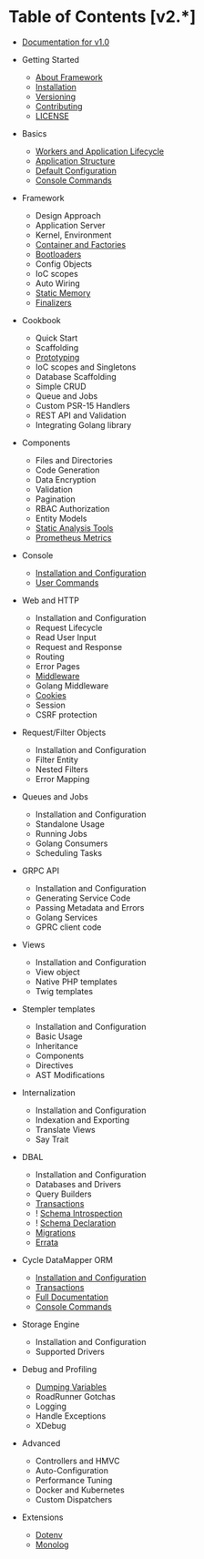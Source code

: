 # Table of Contents [v2.*]

* [Documentation for v1.0](https://github.com/spiral/docs/tree/master)

* Getting Started
    * [About Framework](about/spiral.md)
    * [Installation](about/install.md)
    * [Versioning](about/semver.md)
    * [Contributing](about/contributing.md)
    * [LICENSE](license.md)
* Basics
    * [Workers and Application Lifecycle](basic/workers.md)
    * [Application Structure](basic/structure.md)
    * [Default Configuration](basic/configuration.md)
    * [Console Commands](basic/commands.md)
* Framework
    * Design Approach
    * Application Server
    * Kernel, Environment
    * [Container and Factories](framework/container.md)
    * [Bootloaders](framework/bootloaders.md)
    * Config Objects
    * IoC scopes
    * Auto Wiring
    * [Static Memory](framework/memory.md)
    * [Finalizers](framework/finalizers.md)
* Cookbook
    * Quick Start
    * Scaffolding
    * [Prototyping](cookbook/prototype.md)
    * IoC scopes and Singletons
    * Database Scaffolding
    * Simple CRUD
    * Queue and Jobs
    * Custom PSR-15 Handlers
    * REST API and Validation
    * Integrating Golang library
* Components
    * Files and Directories
    * Code Generation
    * Data Encryption
    * Validation
    * Pagination
    * RBAC Authorization
    * Entity Models
    * [Static Analysis Tools](component/tokenizer.md)
    * [Prometheus Metrics](component/metrics.md)
* Console
    * [Installation and Configuration](console/configuration.md)
    * [User Commands](console/commands.md)
* Web and HTTP
    * Installation and Configuration
    * Request Lifecycle
    * Read User Input
    * Request and Response
    * Routing
    * Error Pages
    * [Middleware](http/middleware.md)
    * Golang Middleware
    * [Cookies](http/cookies.md)
    * Session
    * CSRF protection
* Request/Filter Objects
    * Installation and Configuration
    * Filter Entity
    * Nested Filters
    * Error Mapping
* Queues and Jobs
    * Installation and Configuration
    * Standalone Usage
    * Running Jobs
    * Golang Consumers
    * Scheduling Tasks
* GRPC API
    * Installation and Configuration
    * Generating Service Code
    * Passing Metadata and Errors
    * Golang Services
    * GPRC client code
* Views
    * Installation and Configuration
    * View object
    * Native PHP templates
    * Twig templates
* Stempler templates
    * Installation and Configuration
    * Basic Usage
    * Inheritance
    * Components
    * Directives
    * AST Modifications
* Internalization
    * Installation and Configuration
    * Indexation and Exporting
    * Translate Views
    * Say Trait
* DBAL
    * Installation and Configuration
    * Databases and Drivers
    * Query Builders
    * [Transactions](database/transactions.md)
    * ! [Schema Introspection](database/introspection.md)
    * ! [Schema Declaration](database/declaration.md)
    * [Migrations](database/migrations.md)
    * [Errata](database/errata.md)
* Cycle DataMapper ORM
    * [Installation and Configuration](cycle/configuration.md)
    * [Transactions](cycle/transactions.md)
    * [Full Documentation](cycle/documentation.md)
    * [Console Commands](cycle/commands.md)
* Storage Engine 
    * Installation and Configuration
    * Supported Drivers
* Debug and Profiling
    * [Dumping Variables](debug/dumps.md)
    * RoadRunner Gotchas
    * Logging
    * Handle Exceptions
    * XDebug
* Advanced
    * Controllers and HMVC
    * Auto-Configuration
    * Performance Tuning
    * Docker and Kubernetes
    * Custom Dispatchers
* Extensions
    * [Dotenv](extension/dotenv.md)   
    * [Monolog](extension/monolog.md)
